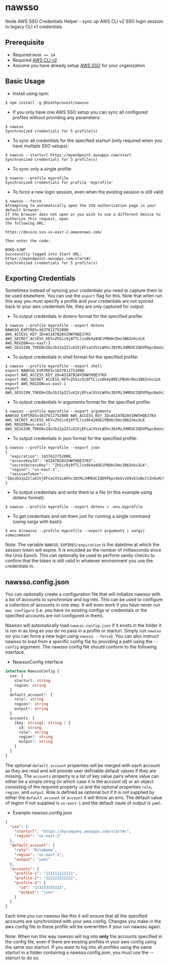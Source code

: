 nawsso
=======

Node AWS SSO Credentials Helper - sync up AWS CLI v2 SSO login session to legacy CLI v1 credentials.

## Prerequisite

- Required `Node >= 14`
- Required [AWS CLI v2](https://docs.aws.amazon.com/cli/latest/userguide/cli-chap-install.html)
- Assume you have already setup [AWS SSO](https://aws.amazon.com/single-sign-on/) for your organization

## Basic Usage

- Install using npm:
```commandline
$ npm install -g @heathprovost/nawsso
```

- If you only have one AWS SSO setup you can sync all configured profiles without providing any parameters:
```commandline
$ nawsso
Synchronized credentials for 5 profile(s)
```

- To sync all credentials for the specified starturl (only required when you have multiple SSO setups):
```commandline
$ nawsso --starturl https://myendpoint.awsapps.com/start
Synchronized credentials for 3 profile(s)
```

- To sync only a single profile:
```commandline
$ nawsso --profile myprofile
Synchronized credentials for profile 'myprofile'
```

- To force a new login session, even when the existing session is still valid
```commandline
$ nawsso --force
Attempting to automatically open the SSO authorization page in your default browser.
If the browser does not open or you wish to use a different device to authorize this request, open 
the following URL:

https://device.sso.us-east-2.amazonaws.com/

Then enter the code:

NSKQ-XJWP
Successully logged into Start URL: https://myendpoint.awsapps.com/start#/
Synchronized credentials for 5 profile(s)
```

## Exporting Credentials

Sometimes instead of syncing your credentials you need to capture them to be used elsewhere. You can use the `export`
flag for this. Note that when run this way you must specify a profile and your credentials are not synced back to your 
aws credentials file, they are only captured for output.

- To output credentials in dotenv format for the specified profile:
```commandline
$ nawsso --profile myprofile --export dotenv
NAWSSO_EXPIRES=1637612752000
AWS_ACCESS_KEY_ID=ASIATB2AVIHW7HQE37KX
AWS_SECRET_ACCESS_KEY=ZhSic9j0fTLlzx0k4y8OEiPBUH/Dms3B6Znku1LK
AWS_REGION=us-east-1
AWS_SESSION_TOKEN=IQoJb3JpZ2luX2VjEFsaCXVzLWVhc3QtMiJHMEUCIQDVPbpc8eUv2U9vEJuNcCtZn0sM/9FzQRJ...
```

- To output credentials in shell format for the specified profile:
```commandline
$ nawsso --profile myprofile --export shell
export NAWSSO_EXPIRES=1637612752000
export AWS_ACCESS_KEY_ID=ASIATB2AVIHW7HQE37KX
export AWS_SECRET_ACCESS_KEY=ZhSic9j0fTLlzx0k4y8OEiPBUH/Dms3B6Znku1LK
export AWS_REGION=us-east-1
export AWS_SESSION_TOKEN=IQoJb3JpZ2luX2VjEFsaCXVzLWVhc3QtMiJHMEUCIQDVPbpc8eUv2U9vEJuNcCtZn0sM/9FzQRJ...
```

- To output credentials in arguments format for the specified profile:
```commandline
$ nawsso --profile myprofile --export arguments
NAWSSO_EXPIRES=1637612752000 AWS_ACCESS_KEY_ID=ASIATB2AVIHW7HQE37KX AWS_SECRET_ACCESS_KEY=ZhSic9j0fTLlzx0k4y8OEiPBUH/Dms3B6Znku1LK AWS_REGION=us-east-1 AWS_SESSION_TOKEN=IQoJb3JpZ2luX2VjEFsaCXVzLWVhc3QtMiJHMEUCIQDVPbpc8eUv2U9vEJuNcCtZn0sM/9FzQRJ...
```

- To output credentials in json format for the specified profile:
```commandline
$ nawsso --profile myprofile --export json
{
  "expiration": 1637612752000,
  "accessKeyId": "ASIATB2AVIHW7HQE37KX",
  "secretAccessKey": "ZhSic9j0fTLlzx0k4y8OEiPBUH/Dms3B6Znku1LK",
  "region": "us-east-1",
  "sessionToken": "IQoJb3JpZ2luX2VjEFsaCXVzLWVhc3QtMiJHMEUCIQDVPbpc8eUv2U9vEJuNcCtZn0sM/9FzQRJ..."
}
```

- To output credentials and write them to a file (in this example using dotenv format):
```commandline
$ nawsso --profile myprofile --export dotenv > .env.myprofile
```

- To get credentials and set them just for running a single command (using xargs with bash):
```commandline
$ env $(nawsso --profile myprofile --export arguments | xargs) somecommand 
```

Note: The variable `NAWSSO_EXPIRES/expiration` is the datetime at which the session token will expire. 
It is encoded as the number of milliseconds since the Unix Epoch. This can optionally be used to perform 
sanity checks to confirm that the token is still valid in whatever environment you use the credentials
in.

## nawsso.config.json

You can optionally create a configuration file that will initialize nawsso with a list of accounts to
synchronize and log into. This can be used to configure a collection of accounts in one step. It will 
even work if you have never run `aws configure` (i.e. you have no existing configs or credentials or the
specified accounts are not configured in them).

Nawsso will automatically load `nawsso.config.json` if it exists in the folder it is run in as long as you do
no pass in a profile or starturl. Simply run `nawsso` (or you can force a new login using `nawsso --force`). 
You can also instruct nawsso to load from a specific config file by providing a path using the `--config` argument.
The nawsso config file should conform to the following interface.

- NawssoConfig interface
```typescript
interface NawssoConfig {
  sso: {
    starturl: string
    region: string
  }
  default_account?: {
    role?: string
    region?: string
    output?: string
  }
  accounts: {
    [key: string]: string | {
      id: string
      role?: string
      region?: string
      output?: string
    }
  }
}
```

The optional `default_account` properties will be merged with each account as they are read and will provide 
user definable default values if they are missing. The `accounts` property is a list of key value pairs where 
value can either be a simple string (in which case it is the account id) or an object consisting of the required 
property `id` and the optional properties `role`, `region`, and `output`. Role is defined as optional but
if it is not supplied by either the `default_account` or `account` it will throw an erro. The default value of 
region if not supplied is `us-east-1` and the default vaule of output is `yaml`.

- Example nawsso.config.json
```json
{
  "sso": {
    "starturl": "https://mycompany.awsapps.com/start#/",
    "region": "us-east-2"
  },
  "default_account": {
    "role": "RoleName",
    "region": "us-east-1",
    "output": "yaml"
  },
  "accounts": {
    "profile-1": "111111111111",
    "profile-2": "222222222222",
    "profile-3": {
      "id": "333333333333",
      "output": "json"
    }
  }
}
```

Each time you run nawsso like this it will ensure that all the specified accounts are synchronized with your aws config. Changes you
make in the aws config file to these profile will be overwritten if your run nawsso again.

Note: When run this way nawsso will log into **only** the accounts specified in the config file, even if there are existing profiles
in your aws config using the same sso starturl. If you want to log into all profiles using the same starturl in a folder containing 
a nawsso.config.json, you must use the --starturl to do so.
